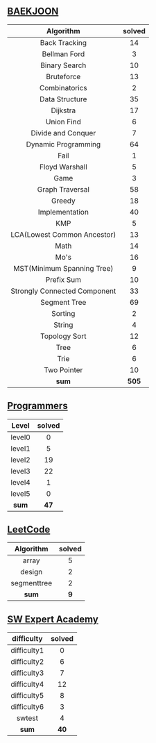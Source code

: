 ## [BAEKJOON](./baekjoon/)
|    Algorithm    | solved |
| :-------------: | :----: |
|Back Tracking|14|
|Bellman Ford|3|
|Binary Search|10|
|Bruteforce|13|
|Combinatorics|2|
|Data Structure|35|
|Dijkstra|17|
|Union Find|6|
|Divide and Conquer|7|
|Dynamic Programming|64|
|Fail|1|
|Floyd Warshall|5|
|Game|3|
|Graph Traversal|58|
|Greedy|18|
|Implementation|40|
|KMP|5|
|LCA(Lowest Common Ancestor)|13|
|Math|14|
|Mo's|16|
|MST(Minimum Spanning Tree)|9|
|Prefix Sum|10|
|Strongly Connected Component|33|
|Segment Tree|69|
|Sorting|2|
|String|4|
|Topology Sort|12|
|Tree|6|
|Trie|6|
|Two Pointer|10|
| **sum** | **505**|

## [Programmers](./programmers/)
|    Level    | solved |
| :-------------: | :----: |
|level0|0|
|level1|5|
|level2|19|
|level3|22|
|level4|1|
|level5|0|
| **sum** | **47**|

## [LeetCode](./leetcode/)
|    Algorithm    | solved |
| :-------------: | :----: |
|array|5|
|design|2|
|segmenttree|2|
| **sum** | **9**|

## [SW Expert Academy](./swea/)
|    difficulty    | solved |
| :-------------: | :----: |
|difficulty1|0|
|difficulty2|6|
|difficulty3|7|
|difficulty4|12|
|difficulty5|8|
|difficulty6|3|
|swtest|4|
| **sum** | **40**|

